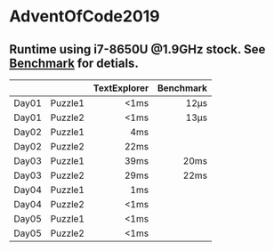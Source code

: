 # AdventOfCode2019

## Runtime using i7-8650U @1.9GHz stock. See [Benchmark](Benchmark.md) for detials.
|       |         | TextExplorer | Benchmark |
|-------|---------|-------------:|----------:|
| Day01 | Puzzle1 |         <1ms |      12µs |
| Day01 | Puzzle2 |         <1ms |      13µs |
| Day02 | Puzzle1 |          4ms |           |
| Day02 | Puzzle2 |         22ms |           |
| Day03 | Puzzle1 |         39ms |      20ms |
| Day03 | Puzzle2 |         29ms |      22ms |
| Day04 | Puzzle1 |          1ms |           |
| Day04 | Puzzle2 |         <1ms |           |
| Day05 | Puzzle1 |         <1ms |           |
| Day05 | Puzzle2 |         <1ms |           |